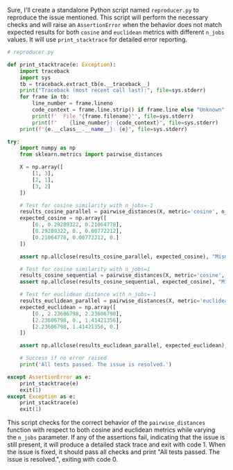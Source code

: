 Sure, I'll create a standalone Python script named `reproducer.py` to reproduce the issue mentioned. This script will perform the necessary checks and will raise an `AssertionError` when the behavior does not match expected results for both `cosine` and `euclidean` metrics with different `n_jobs` values. It will use `print_stacktrace` for detailed error reporting.

```python
# reproducer.py

def print_stacktrace(e: Exception):
    import traceback
    import sys
    tb = traceback.extract_tb(e.__traceback__)
    print("Traceback (most recent call last):", file=sys.stderr)
    for frame in tb:
        line_number = frame.lineno
        code_context = frame.line.strip() if frame.line else "Unknown"
        print(f'  File "{frame.filename}"', file=sys.stderr)
        print(f"    {line_number}: {code_context}", file=sys.stderr)
    print(f"{e.__class__.__name__}: {e}", file=sys.stderr)

try:
    import numpy as np
    from sklearn.metrics import pairwise_distances

    X = np.array([
        [1, 3],
        [2, 1],
        [3, 2]
    ])

    # Test for cosine similarity with n_jobs=-1
    results_cosine_parallel = pairwise_distances(X, metric='cosine', n_jobs=-1)
    expected_cosine = np.array([
        [0., 0.29289322, 0.21064778],
        [0.29289322, 0., 0.00772212],
        [0.21064778, 0.00772212, 0.]
    ])

    assert np.allclose(results_cosine_parallel, expected_cosine), "Mismatch in cosine similarity with n_jobs=-1"

    # Test for cosine similarity with n_jobs=1
    results_cosine_sequential = pairwise_distances(X, metric='cosine', n_jobs=1)
    assert np.allclose(results_cosine_sequential, expected_cosine), "Mismatch in cosine similarity with n_jobs=1"

    # Test for euclidean distance with n_jobs=-1
    results_euclidean_parallel = pairwise_distances(X, metric='euclidean', n_jobs=-1)
    expected_euclidean = np.array([
        [0., 2.23606798, 2.23606798],
        [2.23606798, 0., 1.41421356],
        [2.23606798, 1.41421356, 0.]
    ])

    assert np.allclose(results_euclidean_parallel, expected_euclidean), "Mismatch in euclidean distance with n_jobs=-1"

    # Success if no error raised
    print('All tests passed. The issue is resolved.')

except AssertionError as e:
    print_stacktrace(e)
    exit(1)
except Exception as e:
    print_stacktrace(e)
    exit(1)

```

This script checks for the correct behavior of the `pairwise_distances` function with respect to both cosine and euclidean metrics while varying the `n_jobs` parameter. If any of the assertions fail, indicating that the issue is still present, it will produce a detailed stack trace and exit with code 1. When the issue is fixed, it should pass all checks and print "All tests passed. The issue is resolved.", exiting with code 0.